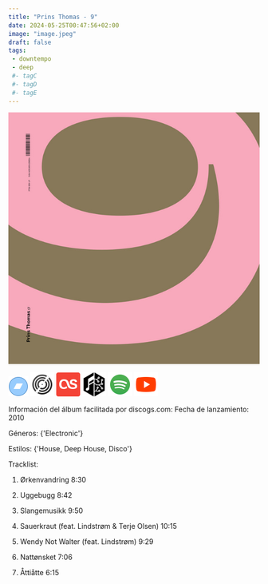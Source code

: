 ```yaml
---
title: "Prins Thomas - 9"
date: 2024-05-25T00:47:56+02:00
image: "image.jpeg"
draft: false
tags:
 - downtempo
 - deep
 #- tagC
 #- tagD
 #- tagE
---
```

![cover](image.jpeg (Prins-Thomas - 9))
 
[![bandcamp](../links/svg/bandcamp.png (bandcamp))](https://eskimorecordings.bandcamp.com/track/hieroglyphic-being-imaginary-soundscapes-9-prins-thomas-version)
[![discogs](../links/svg/discogs.png (discogs))](https://www.discogs.com/master/239479)
[![lastfm](../links/svg/lastfm.png (lastfm))]()
[![musicbrainz](../links/svg/musicbrainz.png (musicbrainz))](https://musicbrainz.org/release/84f13b60-d0eb-455a-8fca-386fe4b39260)
[![spotify](../links/svg/spotify.png (putify))](https://open.spotify.com/album/0tFXAGYveNW9bQYRBXOwKO)
[![youtube](../links/svg/youtube.png (youtube))](https://www.youtube.com/playlist?list=PLqiDRcHszOKfHvLtHerxMtZHDlqey4ywb)
 
Información del álbum facilitada por discogs.com:
Fecha de lanzamiento: 2010

Géneros: {'Electronic'}

Estilos: {'House, Deep House, Disco'}

Tracklist:

  1. Ørkenvandring    8:30

  2. Uggebugg    8:42

  3. Slangemusikk    9:50

  4. Sauerkraut (feat. Lindstrøm & Terje Olsen)   10:15

  5. Wendy Not Walter (feat. Lindstrøm)   9:29

  6. Nattønsket    7:06

  7. Åttiåtte    6:15

